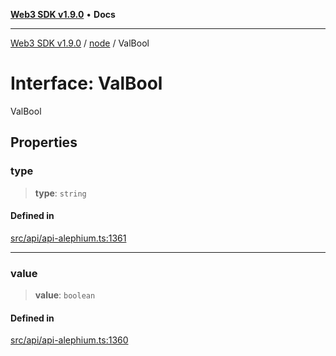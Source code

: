 [**Web3 SDK v1.9.0**](../../../README.md) • **Docs**

***

[Web3 SDK v1.9.0](../../../globals.md) / [node](../README.md) / ValBool

# Interface: ValBool

ValBool

## Properties

### type

> **type**: `string`

#### Defined in

[src/api/api-alephium.ts:1361](https://github.com/Mystic-Nayy/alephium-web3/blob/c1afd789a197ce5fe21f08c2965942090157c33d/packages/web3/src/api/api-alephium.ts#L1361)

***

### value

> **value**: `boolean`

#### Defined in

[src/api/api-alephium.ts:1360](https://github.com/Mystic-Nayy/alephium-web3/blob/c1afd789a197ce5fe21f08c2965942090157c33d/packages/web3/src/api/api-alephium.ts#L1360)
